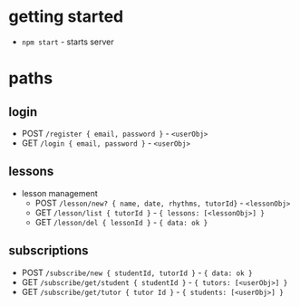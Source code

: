 # getting started
- `npm start` - starts server

# paths
## login
- POST `/register { email, password }` - `<userObj>`
- GET `/login { email, password }` - `<userObj>`

## lessons
- lesson management
  - POST `/lesson/new? { name, date, rhythms, tutorId}` - `<lessonObj>`
  - GET `/lesson/list { tutorId }` - `{ lessons: [<lessonObj>] }`
  - GET `/lesson/del { lessonId }` - `{ data: ok }`

## subscriptions
- POST `/subscribe/new { studentId, tutorId }` - `{ data: ok }`
- GET `/subscribe/get/student { studentId }` - `{ tutors: [<userObj>] }`
- GET `/subscribe/get/tutor { tutor Id }` - `{ students: [<userObj>] }`
